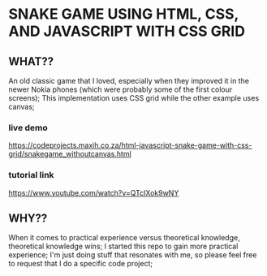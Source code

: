 # SNAKE GAME USING HTML, CSS, AND JAVASCRIPT WITH CSS GRID

## WHAT??
An old classic game that I loved, especially when they improved it in the newer Nokia phones (which were probably some of the first colour screens); This implementation uses CSS grid while the other example uses canvas;

### live demo
https://codeprojects.maxih.co.za/html-javascript-snake-game-with-css-grid/snakegame_withoutcanvas.html

### tutorial link
https://www.youtube.com/watch?v=QTcIXok9wNY

## WHY??
When it comes to practical experience versus theoretical knowledge, theoretical knowledge wins;
I started this repo to gain more practical experience;
I'm just doing stuff that resonates with me, so please feel free to request that I do a specific code project;
